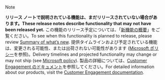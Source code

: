  > [!NOTE]
 >  <span data-ttu-id="f28e5-101">**リリース ノートで説明されている機能は、まだリリースされていない場合があります。**</span><span class="sxs-lookup"><span data-stu-id="f28e5-101">**These release notes describe functionality that may not have been released yet.**</span></span>
<span data-ttu-id="f28e5-102">この機能のリリース予定については、「[新機能の概要](/business-applications-release-notes/October18/service/field-service/planned-features)」をご覧ください。</span><span class="sxs-lookup"><span data-stu-id="f28e5-102">To see when this functionality is planned to release, please review [Summary of what’s new](/business-applications-release-notes/October18/service/field-service/planned-features).</span></span> <span data-ttu-id="f28e5-103">提供タイムラインおよび予定されている機能は、変更される可能性、または出荷されない可能性があります ([Microsoft ポリシー](https://go.microsoft.com/fwlink/p/?linkid=2007332)を参照)。</span><span class="sxs-lookup"><span data-stu-id="f28e5-103">Delivery timelines and projected functionality may change or may not ship (see [Microsoft policy](https://go.microsoft.com/fwlink/p/?linkid=2007332)).</span></span> <span data-ttu-id="f28e5-104">製品の詳細については、[Customer Engagement のドキュメント](https://docs.microsoft.com/dynamics365/#pivot=business-apps&panel=customer-engagement)を参照してください。</span><span class="sxs-lookup"><span data-stu-id="f28e5-104">For detailed information about our products, visit the [Customer Engagement documentation](https://docs.microsoft.com/dynamics365/#pivot=business-apps&panel=customer-engagement).</span></span>
